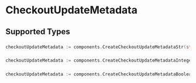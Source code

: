 # CheckoutUpdateMetadata


## Supported Types

### 

```go
checkoutUpdateMetadata := components.CreateCheckoutUpdateMetadataStr(string{/* values here */})
```

### 

```go
checkoutUpdateMetadata := components.CreateCheckoutUpdateMetadataInteger(int64{/* values here */})
```

### 

```go
checkoutUpdateMetadata := components.CreateCheckoutUpdateMetadataBoolean(bool{/* values here */})
```

